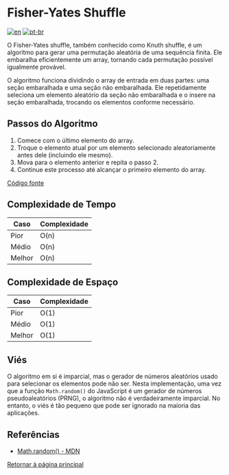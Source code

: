 # Fisher-Yates Shuffle

[![en](https://img.shields.io/badge/lang-en-red.svg)](./README.md)
[![pt-br](https://img.shields.io/badge/lang-pt--br-green.svg)](./README.pt-br.md)

O Fisher-Yates shuffle, também conhecido como Knuth shuffle, é um algoritmo para gerar uma permutação aleatória de uma sequência finita. Ele embaralha eficientemente um array, tornando cada permutação possível igualmente provável.

O algoritmo funciona dividindo o array de entrada em duas partes: uma seção embaralhada e uma seção não embaralhada. Ele repetidamente seleciona um elemento aleatório da seção não embaralhada e o insere na seção embaralhada, trocando os elementos conforme necessário.

## Passos do Algoritmo

1. Comece com o último elemento do array.
2. Troque o elemento atual por um elemento selecionado aleatoriamente antes dele (incluindo ele mesmo).
3. Mova para o elemento anterior e repita o passo 2.
4. Continue este processo até alcançar o primeiro elemento do array.

[Código fonte](./shuffle.ts)

## Complexidade de Tempo

| Caso   | Complexidade |
| ------ | ------------ |
| Pior   | O(n)         |
| Médio  | O(n)         |
| Melhor | O(n)         |

## Complexidade de Espaço

| Caso   | Complexidade |
| ------ | ------------ |
| Pior   | O(1)         |
| Médio  | O(1)         |
| Melhor | O(1)         |

## Viés

O algoritmo em si é imparcial, mas o gerador de números aleatórios usado para selecionar os elementos pode não ser. Nesta implementação, uma vez que a função `Math.random()` do JavaScript é um gerador de números pseudoaleatórios (PRNG), o algoritmo não é verdadeiramente imparcial. No entanto, o viés é tão pequeno que pode ser ignorado na maioria das aplicações.

## Referências

- [Math.random() - MDN](https://developer.mozilla.org/en-US/docs/Web/JavaScript/Reference/Global_Objects/Math/random)

[Retornar à página principal](../../../README.md)
